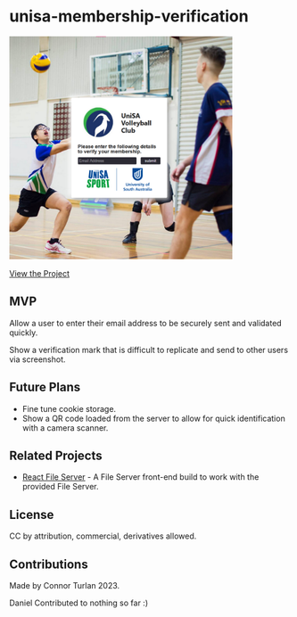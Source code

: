 # unisa-membership-verification

<img src="./docs/preview.png" height="400px" width="400px" />

[View the Project](https://connorturlan.github.io/unisa-membership-verification/)

## MVP

Allow a user to enter their email address to be securely sent and validated quickly.

Show a verification mark that is difficult to replicate and send to other users via screenshot.

<!-- ## Implementation -->

## Future Plans

-   Fine tune cookie storage.
-   Show a QR code loaded from the server to allow for quick identification with a camera scanner.

## Related Projects

-   [React File Server](https://github.com/connorturlan/file-server-react) - A File Server front-end build to work with the provided File Server.

## License

CC by attribution, commercial, derivatives allowed.

## Contributions

Made by Connor Turlan 2023.

Daniel Contributed to nothing so far :)